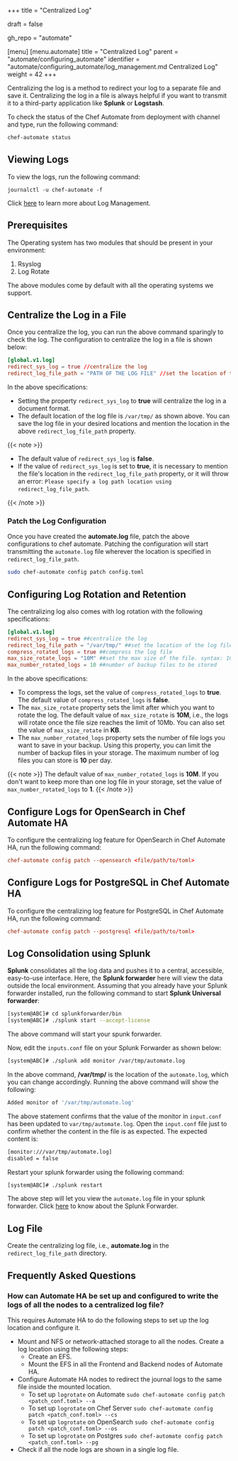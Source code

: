 +++
title = "Centralized Log"

draft = false

gh_repo = "automate"

[menu]
  [menu.automate]
    title = "Centralized Log"
    parent = "automate/configuring_automate"
    identifier = "automate/configuring_automate/log_management.md Centralized Log"
    weight = 42
+++

Centralizing the log is a method to redirect your log to a separate file and save it. Centralizing the log in a file is always helpful if you want to transmit it to a third-party application like **Splunk** or **Logstash**.

To check the status of the Chef Automate from deployment with channel and type, run the following command:

```bash
chef-automate status
```

## Viewing Logs

To view the logs, run the following command:

```shell
journalctl -u chef-automate -f
```

Click [here](/automate/log_management) to learn more about Log Management.

## Prerequisites

The Operating system has two modules that should be present in your environment:

1. Rsyslog
1. Log Rotate

The above modules come by default with all the operating systems we support.

## Centralize the Log in a File

Once you centralize the log, you can run the above command sparingly to check the log. The configuration to centralize the log in a file is shown below:

```toml
[global.v1.log]
redirect_sys_log = true //centralize the log
redirect_log_file_path = "PATH OF THE LOG FILE" //set the location of the log file. syntax: /var/tmp/
```

In the above specifications:

- Setting the property `redirect_sys_log` to **true** will centralize the log in a document format.
- The default location of the log file is `/var/tmp/` as shown above. You can save the log file in your desired locations and mention the location in the above `redirect_log_file_path` property.

{{< note >}}

- The default value of `redirect_sys_log` is **false**.
- If the value of `redirect_sys_log` is set to **true**, it is necessary to mention the file's location in the `redirect_log_file_path` property, or it will throw an error: `Please specify a log path location using redirect_log_file_path`.

{{< /note >}}

### Patch the Log Configuration

Once you have created the **automate.log** file, patch the above configurations to chef automate. Patching the configuration will start transmitting the `automate.log` file wherever the location is specified in `redirect_log_file_path`.

```bash
sudo chef-automate config patch config.toml
```

## Configuring Log Rotation and Retention

The centralizing log also comes with log rotation with the following specifications:

```toml
[global.v1.log]
redirect_sys_log = true ##centralize the log
redirect_log_file_path = "/var/tmp/" ##set the location of the log file
compress_rotated_logs = true ##compress the log file
max_size_rotate_logs = "10M" ##set the max size of the file. syntax: 10M, 90k
max_number_rotated_logs = 10 ##number of backup files to be stored
```

In the above specifications:

- To compress the logs, set the value of `compress_rotated_logs` to **true**. The default value of `compress_rotated_logs` is **false**.
- The `max_size_rotate` property sets the limit after which you want to rotate the log. The default value of `max_size_rotate` is **10M**, i.e., the logs will rotate once the file size reaches the limit of 10Mb. You can also set the value of `max_size_rotate` in **KB**.
- The `max_number_rotated_logs` property sets the number of file logs you want to save in your backup. Using this property, you can limit the number of backup files in your storage. The maximum number of log files you can store is **10** per day.

{{< note >}} The default value of `max_number_rotated_logs` is **10M**. If you don't want to keep more than one log file in your storage, set the value of `max_number_rotated_logs` to **1**. {{< /note >}}

## Configure Logs for OpenSearch in Chef Automate HA

To configure the centralizing log feature for OpenSearch in Chef Automate HA, run the following command:

```toml
chef-automate config patch --opensearch <file/path/to/toml>
```

## Configure Logs for PostgreSQL in Chef Automate HA

To configure the centralizing log feature for PostgreSQL in Chef Automate HA, run the following command:

```toml
chef-automate config patch --postgresql <file/path/to/toml>
```

## Log Consolidation using Splunk

**Splunk** consolidates all the log data and pushes it to a central, accessible, easy-to-use interface. Here, the **Splunk forwarder** here will view the data outside the local environment. Assuming that you already have your Splunk forwarder installed, run the following command to start **Splunk Universal forwarder**:

```bash
[system@ABC]# cd splunkforwarder/bin
[system@ABC]# ./splunk start --accept-license
```

The above command will start your spunk forwarder.

Now, edit the `inputs.conf` file on your Splunk Forwarder as shown below:

```bash
[system@ABC]# ./splunk add monitor /var/tmp/automate.log
```

In the above command, **/var/tmp/** is the location of the `automate.log`, which you can change accordingly. Running the above command will show the following:

```bash
Added monitor of '/var/tmp/automate.log'
```

The above statement confirms that the value of the monitor in `input.conf` has been updated to `var/tmp/automate.log`. Open the `input.conf` file just to confirm whether the content in the file is as expected. The expected content is:

```bash
[monitor:///var/tmp/automate.log]
disabled = false
```

Restart your splunk forwarder using the following command:

```bash
[system@ABC]# ./splunk restart
```

The above step will let you view the `automate.log` file in your splunk forwarder. Click [here](https://statics.teams.cdn.office.net/evergreen-assets/safelinks/1/atp-safelinks.html) to know about the Splunk Forwarder.

## Log File

Create the centralizing log file, i.e., **automate.log** in the `redirect_log_file_path` directory.

## Frequently Asked Questions

### How can Automate HA be set up and configured to write the logs of all the nodes to a centralized log file?

This requires Automate HA to do the following steps to set up the log location and configure it.
- Mount and NFS or network-attached storage to all the nodes. Create a log location using the following steps:
  - Create an EFS.
  - Mount the EFS in all the Frontend and Backend nodes of Automate HA.
- Configure Automate HA nodes to redirect the journal logs to the same file inside the mounted location.
  - To set up `logrotate` on Automate `sudo chef-automate config patch <patch_conf.toml> --a`
  - To set up `logrotate` on Chef Server `sudo chef-automate config patch <patch_conf.toml> --cs`
  - To set up `logrotate` on OpenSearch `sudo chef-automate config patch <patch_conf.toml> --os`
  - To set up `logrotate` on Postgres `sudo chef-automate config patch <patch_conf.toml> --pg`
- Check if all the node logs are shown in a single log file.
